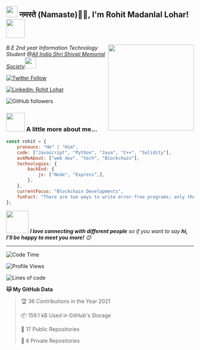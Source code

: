 <h2><img src="https://emojis.slackmojis.com/emojis/images/1531849430/4246/blob-sunglasses.gif?1531849430" width="30"/> नमस्ते (Namaste)🙏🏻, I'm Rohit Madanlal Lohar! <img src="https://media.giphy.com/media/12oufCB0MyZ1Go/giphy.gif" width="50"></h2>
<img align='right' src="https://media.giphy.com/media/M9gbBd9nbDrOTu1Mqx/giphy.gif" width="230">
<p><em>B.E 2nd year Information Technology Student @<a href="https://aissmsioit.org/">All India Shri Shivaji Memorial Society</a><img src="https://media.giphy.com/media/WUlplcMpOCEmTGBtBW/giphy.gif" width="30"> 
</em></p>

[![Twitter Follow](https://img.shields.io/twitter/follow/Rohit90382390?style=social)](https://twitter.com/Rohit90382390)

[![Linkedin: Rohit Lohar](https://img.shields.io/badge/-Rohit%20Lohar-blue?style=flat-square&logo=Linkedin&logoColor=white&link=https://www.linkedin.com/in/rohit-lohar/)](https://www.linkedin.com/in/rohit-lohar/)

![GitHub followers](https://img.shields.io/github/followers/rohitlohar45?style=social)

### <img src="https://media.giphy.com/media/VgCDAzcKvsR6OM0uWg/giphy.gif" width="50"> A little more about me...  

```javascript
const rohit = {
    pronouns: "He" | "Him",
    code: ["Javascript", "Python", "Java", "C++", "Solidity"],
    askMeAbout: ["web dev", "tech", "Blockchain"],
    technologies: {
        backEnd: {
            js: ["Node", "Express",],
        },
    },
    currentFocus: "Blockchain Developments",
    funFact: "There are two ways to write error-free programs; only the third one works"
};
```

<img src="https://media.giphy.com/media/LnQjpWaON8nhr21vNW/giphy.gif" width="60"> <em><b>I love connecting with different people</b> so if you want to say <b>hi, I'll be happy to meet you more!</b> 😊</em>

---
<!--START_SECTION:waka-->
![Code Time](https://img.shields.io/badge/Code%20time-50%20hrs%2020%20mins-blue)

![Profile Views](https://img.shields.io/badge/Profile%20Views-586-blue)

![Lines of code](https://img.shields.io/badge/From%20Hello%20World%20I%27ve%20Written-1%20Million%20lines%20of%20code-blue)

**🐱 My GitHub Data** 

> 🏆 36 Contributions in the Year 2021
 > 
> 📦 159.1 kB Used in GitHub's Storage 
 > 
> 📜 17 Public Repositories 
 > 
> 🔑 6 Private Repositories  
 > 
<!--END_SECTION:waka-->
